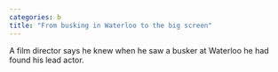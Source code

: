 ```yaml
---
categories: b
title: "From busking in Waterloo to the big screen"
---
```

A film director says he knew when he saw a busker at Waterloo he had found his lead actor.
